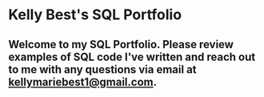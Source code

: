 # Kelly Best's SQL Portfolio

## Welcome to my SQL Portfolio. Please review examples of SQL code I've written and reach out to me with any questions via email at kellymariebest1@gmail.com. 
